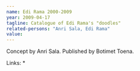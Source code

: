 ```yaml
---
name: Edi Rama 2000-2009
year: 2009-04-17
tagline: Catalogue of Edi Rama's "doodles"
related-persons: "Anri Sala, Edi Rama"
value:
---
```

Concept by Anri Sala.
Published by Botimet Toena.


Links:
*
